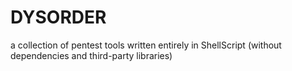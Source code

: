 # DYSORDER
a collection of pentest tools written entirely in ShellScript (without dependencies and third-party libraries)
